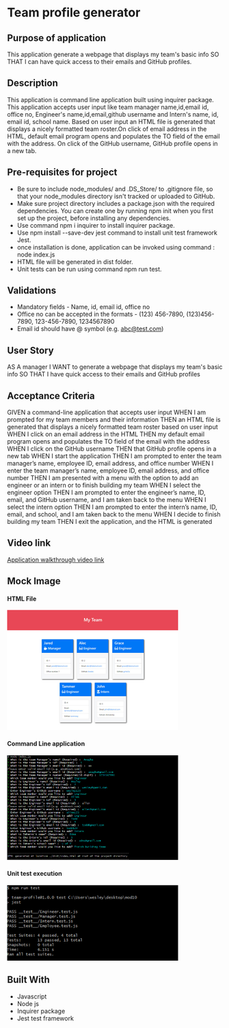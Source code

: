 # Team profile generator

## Purpose of application
This application generate a webpage that displays my team's basic info SO THAT I can have quick access to their emails and GitHub profiles. 

## Description
This application is command line application built using inquirer package. This application accepts user input like team manager name,id,email id, office no, Engineer's name,id,email,github username and Intern's name, id, email id, school name. Based on user input an HTML file is generated that displays a nicely formatted team roster.On click of email address in the HTML,
default email program opens and populates the TO field of the email with the address. On click of the GitHub username, GitHub profile opens in a new tab.

## Pre-requisites for project
 * Be sure to include node_modules/ and .DS_Store/ to .gitignore file, so that your node_modules directory isn't tracked or uploaded to GitHub.
 * Make sure project directory includes a package.json with the required dependencies. You can create one by running npm init when you first set up the project, before installing any dependencies.
 * Use command npm i inquirer to install inquirer package.
 * Use npm install --save-dev jest command to install unit test framework Jest.
 * once installation is done, application can be invoked using command : node index.js
 * HTML file will be generated in dist folder.
 * Unit tests can be run using command npm run test.

## Validations 
* Mandatory fields - Name, id, email id, office no
* Office no can be accepted in the formats - (123) 456-7890, (123)456-7890, 123-456-7890, 
1234567890
* Email id should have @ symbol (e.g. abc@test.com)

 ## User Story
AS A manager
I WANT to generate a webpage that displays my team's basic info
SO THAT I have quick access to their emails and GitHub profiles

 ## Acceptance Criteria

GIVEN a command-line application that accepts user input
WHEN I am prompted for my team members and their information
THEN an HTML file is generated that displays a nicely formatted team roster based on user input
WHEN I click on an email address in the HTML
THEN my default email program opens and populates the TO field of the email with the address
WHEN I click on the GitHub username
THEN that GitHub profile opens in a new tab
WHEN I start the application
THEN I am prompted to enter the team manager’s name, employee ID, email address, and office number
WHEN I enter the team manager’s name, employee ID, email address, and office number
THEN I am presented with a menu with the option to add an engineer or an intern or to finish building my team
WHEN I select the engineer option
THEN I am prompted to enter the engineer’s name, ID, email, and GitHub username, and I am taken back to the menu
WHEN I select the intern option
THEN I am prompted to enter the intern’s name, ID, email, and school, and I am taken back to the menu
WHEN I decide to finish building my team
THEN I exit the application, and the HTML is generated

## Video link

[Application walkthrough video link](./images/team-profile.mp4)

## Mock Image
#### HTML File
<div>
    <img src="./images/app.png" width="400px"/> 
</div>

#### Command Line application
<div>
    <img src="./images/commandline.png" width="400px"/> 
</div>

#### Unit test execution

<div>
    <img src="./images/unittest.png" width="400px"/> 
</div>


## Built With
* Javascript
* Node js
* Inquirer package
* Jest test framework
